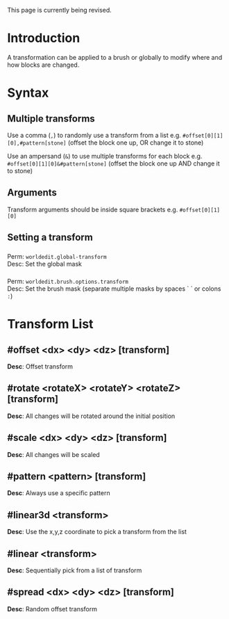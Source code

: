 This page is currently being revised.

# Introduction

A transformation can be applied to a brush or globally to modify where
and how blocks are changed.

# Syntax

## Multiple transforms

Use a comma (`,`) to randomly use a transform from a list e.g.
`#offset[0][1][0],#pattern[stone]` (offset the block one up, OR change
it to stone)

Use an ampersand (`&`) to use multiple transforms for each block e.g.
`#offset[0][1][0]&#pattern[stone]` (offset the block one up AND change
it to stone)

## Arguments

Transform arguments should be inside square brackets e.g.
`#offset[0][1][0]`

## Setting a transform

### 

Perm: `worldedit.global-transform`  
Desc: Set the global mask

### 

Perm: `worldedit.brush.options.transform`  
Desc: Set the brush mask (separate multiple masks by spaces \` \` or
colons `:`)

# Transform List

## \#offset &lt;dx&gt; &lt;dy&gt; &lt;dz&gt; \[transform\]

**Desc**: Offset transform

## \#rotate &lt;rotateX&gt; &lt;rotateY&gt; &lt;rotateZ&gt; \[transform\]

**Desc**: All changes will be rotated around the initial position

## \#scale &lt;dx&gt; &lt;dy&gt; &lt;dz&gt; \[transform\]

**Desc**: All changes will be scaled

## \#pattern &lt;pattern&gt; \[transform\]

**Desc**: Always use a specific pattern

## \#linear3d &lt;transform&gt;

**Desc**: Use the x,y,z coordinate to pick a transform from the list

## \#linear &lt;transform&gt;

**Desc**: Sequentially pick from a list of transform

## \#spread &lt;dx&gt; &lt;dy&gt; &lt;dz&gt; \[transform\]

**Desc**: Random offset transform
